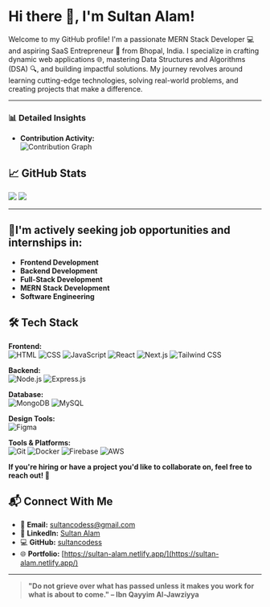 # Hi there 👋, I'm **Sultan Alam**!  

Welcome to my GitHub profile! I'm a passionate MERN Stack Developer 💻 and aspiring SaaS Entrepreneur 🚀 from Bhopal, India. I specialize in crafting dynamic web applications 🌐, mastering Data Structures and Algorithms (DSA) 🔍, and building impactful solutions. My journey revolves around learning cutting-edge technologies, solving real-world problems, and creating projects that make a difference.  

---
### 📊 Detailed Insights  

- **Contribution Activity:**  
  ![Contribution Graph](https://github-readme-activity-graph.vercel.app/graph?username=sultancodess&bg_color=1F1D2E&color=F8D866&line=7F5AF0&point=FFFFFF&area=true&hide_border=true)
  
## 📈 GitHub Stats  

![](http://github-profile-summary-cards.vercel.app/api/cards/stats?username=sultancodess&theme=radical)          ![](http://github-profile-summary-cards.vercel.app/api/cards/repos-per-language?username=sultancodess&theme=radical) 
 
---
## 🚀I'm actively seeking **job opportunities** and **internships** in:
- **Frontend Development**
- **Backend Development**
- **Full-Stack Development**  
- **MERN Stack Development**    
- **Software Engineering**  

## 🛠️ Tech Stack  

**Frontend:**  
![HTML](https://img.shields.io/badge/-HTML-E34F26?logo=html5&logoColor=white) ![CSS](https://img.shields.io/badge/-CSS-1572B6?logo=css3&logoColor=white) ![JavaScript](https://img.shields.io/badge/-JavaScript-F7DF1E?logo=javascript&logoColor=black) ![React](https://img.shields.io/badge/-React-61DAFB?logo=react&logoColor=black) ![Next.js](https://img.shields.io/badge/-Next.js-000000?logo=next.js&logoColor=white) ![Tailwind CSS](https://img.shields.io/badge/-Tailwind%20CSS-06B6D4?logo=tailwindcss&logoColor=white)  

**Backend:**  
![Node.js](https://img.shields.io/badge/-Node.js-339933?logo=node.js&logoColor=white) ![Express.js](https://img.shields.io/badge/-Express.js-000000?logo=express&logoColor=white)  

**Database:**  
![MongoDB](https://img.shields.io/badge/-MongoDB-47A248?logo=mongodb&logoColor=white) ![MySQL](https://img.shields.io/badge/-MySQL-4479A1?logo=mysql&logoColor=white)  

**Design Tools:**  
![Figma](https://img.shields.io/badge/-Figma-F24E1E?logo=figma&logoColor=white)  

**Tools & Platforms:**  
![Git](https://img.shields.io/badge/-Git-F05032?logo=git&logoColor=white) ![Docker](https://img.shields.io/badge/-Docker-2496ED?logo=docker&logoColor=white) ![Firebase](https://img.shields.io/badge/-Firebase-FFCA28?logo=firebase&logoColor=black) ![AWS](https://img.shields.io/badge/-AWS-232F3E?logo=amazon-aws&logoColor=white)  



**If you're hiring or have a project you'd like to collaborate on, feel free to reach out! 📩**

## 📬 Connect With Me  

- 📧 **Email:** [sultancodess@gmail.com](mailto:sultancodess@gmail.com)  
- 💼 **LinkedIn:** [Sultan Alam](https://www.linkedin.com/in/sultan-alam436/)  
- 💻 **GitHub:** [sultancodess](https://github.com/sultancodess)  
- 🌐 **Portfolio:** [https://sultan-alam.netlify.app/](https://sultan-alam.netlify.app/)  

---



> **"Do not grieve over what has passed unless it makes you work for what is about to come." – Ibn Qayyim Al-Jawziyya**  
